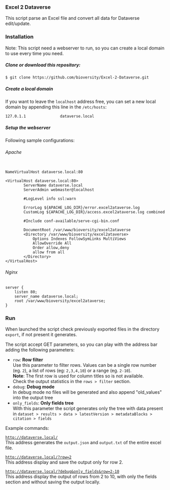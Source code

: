 ### Excel 2 Dataverse

This script parse an Excel file and convert all data for Dataverse edit/update.

### Installation

Note: This script need a webserver to run, so you can create a local domain to use every time you need.

##### Clone or download this repository:

```bash
$ git clone https://github.com/bioversity/Excel-2-Dataverse.git
```

##### Create a local domain

If you want to leave the `localhost` address free, you can set a new local domain by appending this line in the `/etc/hosts`:

```config
127.0.1.1               dataverse.local
```

##### Setup the webserver

Following sample configurations:

###### Apache

```config

NameVirtualHost dataverse.local:80

<VirtualHost dataverse.local:80>
        ServerName dataverse.local
        ServerAdmin webmaster@localhost

        #LogLevel info ssl:warn

        ErrorLog ${APACHE_LOG_DIR}/error.excel2ataverse.log
        CustomLog ${APACHE_LOG_DIR}/access.excel2ataverse.log combined

        #Include conf-available/serve-cgi-bin.conf

        DocumentRoot /var/www/bioversity/excel2ataverse
        <Directory /var/www/bioversity/excel2ataverse>
            Options Indexes FollowSymLinks MultiViews
            AllowOverride All
            Order allow,deny
            allow from all
        </Directory>
</VirtualHost>

```

###### Nginx

```config
server {
    listen 80;
    server_name dataverse.local;
    root /var/www/bioversity/excel2ataverse;
}

```

### Run

When launched the script check previously exported files in the directory `export`, if not present it generates.

The script accept GET parameters, so you can play with the address bar adding the following parameters:
* `row`: **Row filter**<br />Use this parameter to filter rows. Values can be a single row number (eg. `2`), a list of rows (eg: `2,3,4,10`) or a range (eg. `2-10`\).<br />__Note__: The first row is used for column titles so is not available.<br />Check the output statistics in the `rows > filter` section.
* `debug`: **Debug mode**<br />In debug mode no files will be generated and also append "old_values" into the output tree
* `only_fields`: **Only fields tree**<br />With this parameter the script generates only the tree with data present in `dataset > results > data > latestVersion > metadataBlocks > citation > fields`

Example commands:

[`http://dataverse.local/`](http://dataverse.local/)<br />This address generates the `output.json` and `output.txt` of the entire excel file.

[`http://dataverse.local/?row=2`](http://dataverse.local/?row=2)<br />This address display and save the output only for row 2.

[`http://dataverse.local/?debug&only_fields&row=2-10`](http://dataverse.local/?debug&only_fields&row=2-10)<br />This address display the output of rows from 2 to 10, with only the fields section and without saving the output locally.

